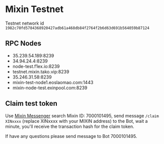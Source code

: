 # Mixin Testnet

Testnet network id `1982c70fd5784368920427adb61a468db84f2764f2b6d63d691b564059b87124`

## RPC Nodes

* 35.239.54.189:8239
* 34.94.24.4:8239
* node-test.f1ex.io:8239
* testnet.mixin.tako.vip:8239
* 35.246.31.58:8239
* mixin-test-node1.eoslaomao.com:1443
* mixin-node-test.exinpool.com:8239

## Claim test token

Use [Mixin Messenger](https://mixin.one/messenger) search Mixin ID: 7000101495, send message `/claim XINxxxx` (replace XINxxxx with your MIXIN address) to the Bot, wait a minute, you'll receive the transaction hash for the claim token. 

If have any questions please send message to Bot 7000101495.
